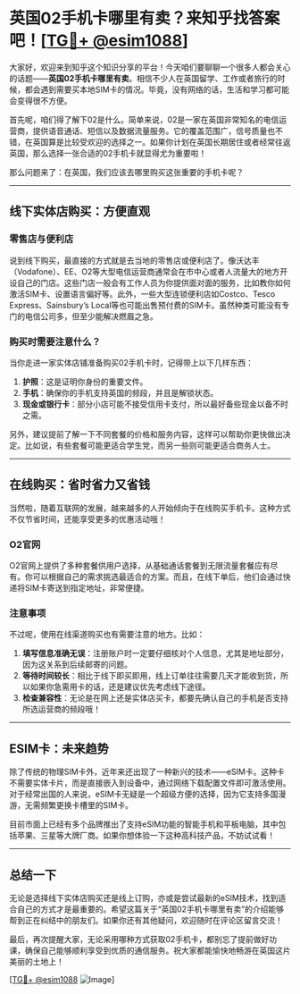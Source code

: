 # 英国02手机卡哪里有卖？来知乎找答案吧！[[TG💪+ @esim1088](https://t.me/s/esim1088)]

大家好，欢迎来到知乎这个知识分享的平台！今天咱们要聊聊一个很多人都会关心的话题——**英国02手机卡哪里有卖**。相信不少人在英国留学、工作或者旅行的时候，都会遇到需要买本地SIM卡的情况。毕竟，没有网络的话，生活和学习都可能会变得很不方便。

首先呢，咱们得了解下02是什么。简单来说，02是一家在英国非常知名的电信运营商，提供语音通话、短信以及数据流量服务。它的覆盖范围广，信号质量也不错，在英国算是比较受欢迎的选择之一。如果你计划在英国长期居住或者经常往返英国，那么选择一张合适的02手机卡就显得尤为重要啦！

那么问题来了：在英国，我们应该去哪里购买这张重要的手机卡呢？

---

## 线下实体店购买：方便直观

### 零售店与便利店

说到线下购买，最直接的方式就是去当地的零售店或便利店了。像沃达丰（Vodafone）、EE、O2等大型电信运营商通常会在市中心或者人流量大的地方开设自己的门店。这些门店一般会有工作人员为你提供面对面的服务，比如教你如何激活SIM卡、设置语言偏好等。此外，一些大型连锁便利店如Costco、Tesco Express、Sainsbury’s Local等也可能出售预付费的SIM卡。虽然种类可能没有专门的电信公司多，但至少能解决燃眉之急。

### 购买时需要注意什么？

当你走进一家实体店铺准备购买02手机卡时，记得带上以下几样东西：

1. **护照**：这是证明你身份的重要文件。
2. **手机**：确保你的手机支持英国的频段，并且是解锁状态。
3. **现金或银行卡**：部分小店可能不接受信用卡支付，所以最好备些现金以备不时之需。

另外，建议提前了解一下不同套餐的价格和服务内容，这样可以帮助你更快做出决定。比如说，有些套餐可能更适合学生党，而另一些则可能更适合商务人士。

---

## 在线购买：省时省力又省钱

当然啦，随着互联网的发展，越来越多的人开始倾向于在线购买手机卡。这种方式不仅节省时间，还能享受更多的优惠活动哦！

### O2官网

O2官网上提供了多种套餐供用户选择，从基础通话套餐到无限流量套餐应有尽有。你可以根据自己的需求挑选最适合的方案。而且，在线下单后，他们会通过快递将SIM卡寄送到指定地址，非常便捷。

### 注意事项

不过呢，使用在线渠道购买也有需要注意的地方。比如：

1. **填写信息准确无误**：注册账户时一定要仔细核对个人信息，尤其是地址部分，因为这关系到后续邮寄的问题。
2. **等待时间较长**：相比于线下即买即用，线上订单往往需要几天才能收到货，所以如果你急需用卡的话，还是建议优先考虑线下途径。
3. **检查兼容性**：无论是在网上还是实体店买卡，都要先确认自己的手机是否支持所选运营商的频段哦！

---

## ESIM卡：未来趋势

除了传统的物理SIM卡外，近年来还出现了一种新兴的技术——eSIM卡。这种卡不需要实体卡片，而是直接嵌入到设备中，通过网络下载配置文件即可激活使用。对于经常出国的人来说，eSIM卡无疑是一个超级方便的选择，因为它支持多国漫游，无需频繁更换卡槽里的SIM卡。

目前市面上已经有多个品牌推出了支持eSIM功能的智能手机和平板电脑，其中包括苹果、三星等大牌厂商。如果你想体验一下这种高科技产品，不妨试试看！

---

## 总结一下

无论是选择线下实体店购买还是线上订购，亦或是尝试最新的eSIM技术，找到适合自己的方式才是最重要的。希望这篇关于“英国02手机卡哪里有卖”的介绍能够帮到正在纠结中的朋友们。如果你还有其他疑问，欢迎随时在评论区留言交流！

最后，再次提醒大家，无论采用哪种方式获取02手机卡，都别忘了提前做好功课，确保自己能够顺利享受到优质的通信服务。祝大家都能愉快地畅游在英国这片美丽的土地上！

[[TG💪+ @esim1088](https://t.me/s/esim1088) ![Image](https://i.postimg.cc/4NQfJmqS/Snipaste-2025-05-13-00-14-12.png)]